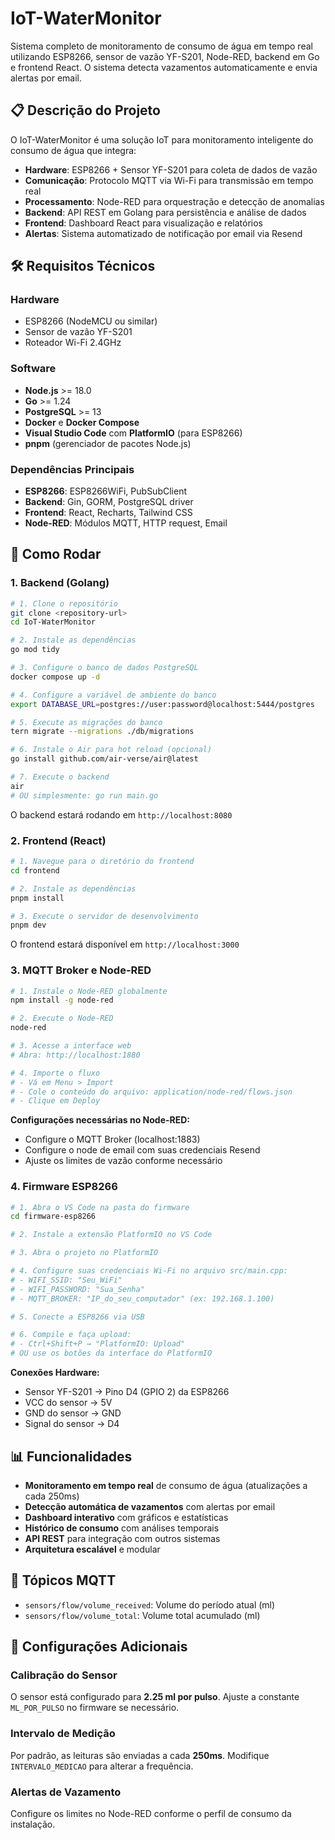 # IoT-WaterMonitor

Sistema completo de monitoramento de consumo de água em tempo real utilizando ESP8266, sensor de vazão YF-S201, Node-RED, backend em Go e frontend React. O sistema detecta vazamentos automaticamente e envia alertas por email.

## 📋 Descrição do Projeto

O IoT-WaterMonitor é uma solução IoT para monitoramento inteligente do consumo de água que integra:

- **Hardware**: ESP8266 + Sensor YF-S201 para coleta de dados de vazão
- **Comunicação**: Protocolo MQTT via Wi-Fi para transmissão em tempo real
- **Processamento**: Node-RED para orquestração e detecção de anomalias
- **Backend**: API REST em Golang para persistência e análise de dados
- **Frontend**: Dashboard React para visualização e relatórios
- **Alertas**: Sistema automatizado de notificação por email via Resend

## 🛠️ Requisitos Técnicos

### Hardware
- ESP8266 (NodeMCU ou similar)
- Sensor de vazão YF-S201
- Roteador Wi-Fi 2.4GHz

### Software
- **Node.js** >= 18.0
- **Go** >= 1.24
- **PostgreSQL** >= 13
- **Docker** e **Docker Compose**
- **Visual Studio Code** com **PlatformIO** (para ESP8266)
- **pnpm** (gerenciador de pacotes Node.js)

### Dependências Principais
- **ESP8266**: ESP8266WiFi, PubSubClient
- **Backend**: Gin, GORM, PostgreSQL driver
- **Frontend**: React, Recharts, Tailwind CSS
- **Node-RED**: Módulos MQTT, HTTP request, Email

## 🚀 Como Rodar

### 1. Backend (Golang)

```bash
# 1. Clone o repositório
git clone <repository-url>
cd IoT-WaterMonitor

# 2. Instale as dependências
go mod tidy

# 3. Configure o banco de dados PostgreSQL
docker compose up -d

# 4. Configure a variável de ambiente do banco
export DATABASE_URL=postgres://user:password@localhost:5444/postgres

# 5. Execute as migrações do banco
tern migrate --migrations ./db/migrations

# 6. Instale o Air para hot reload (opcional)
go install github.com/air-verse/air@latest

# 7. Execute o backend
air
# OU simplesmente: go run main.go
```

O backend estará rodando em `http://localhost:8080`

### 2. Frontend (React)

```bash
# 1. Navegue para o diretório do frontend
cd frontend

# 2. Instale as dependências
pnpm install

# 3. Execute o servidor de desenvolvimento
pnpm dev
```

O frontend estará disponível em `http://localhost:3000`

### 3. MQTT Broker e Node-RED

```bash
# 1. Instale o Node-RED globalmente
npm install -g node-red

# 2. Execute o Node-RED
node-red

# 3. Acesse a interface web
# Abra: http://localhost:1880

# 4. Importe o fluxo
# - Vá em Menu > Import
# - Cole o conteúdo do arquivo: application/node-red/flows.json
# - Clique em Deploy
```

**Configurações necessárias no Node-RED:**
- Configure o MQTT Broker (localhost:1883)
- Configure o node de email com suas credenciais Resend
- Ajuste os limites de vazão conforme necessário

### 4. Firmware ESP8266

```bash
# 1. Abra o VS Code na pasta do firmware
cd firmware-esp8266

# 2. Instale a extensão PlatformIO no VS Code

# 3. Abra o projeto no PlatformIO

# 4. Configure suas credenciais Wi-Fi no arquivo src/main.cpp:
# - WIFI_SSID: "Seu_WiFi"
# - WIFI_PASSWORD: "Sua_Senha"
# - MQTT_BROKER: "IP_do_seu_computador" (ex: 192.168.1.100)

# 5. Conecte a ESP8266 via USB

# 6. Compile e faça upload:
# - Ctrl+Shift+P → "PlatformIO: Upload"
# OU use os botões da interface do PlatformIO
```

**Conexões Hardware:**
- Sensor YF-S201 → Pino D4 (GPIO 2) da ESP8266
- VCC do sensor → 5V
- GND do sensor → GND
- Signal do sensor → D4

## 📊 Funcionalidades

- **Monitoramento em tempo real** de consumo de água (atualizações a cada 250ms)
- **Detecção automática de vazamentos** com alertas por email
- **Dashboard interativo** com gráficos e estatísticas
- **Histórico de consumo** com análises temporais
- **API REST** para integração com outros sistemas
- **Arquitetura escalável** e modular

## 📡 Tópicos MQTT

- `sensors/flow/volume_received`: Volume do período atual (ml)
- `sensors/flow/volume_total`: Volume total acumulado (ml)

## 🔧 Configurações Adicionais

### Calibração do Sensor
O sensor está configurado para **2.25 ml por pulso**. Ajuste a constante `ML_POR_PULSO` no firmware se necessário.

### Intervalo de Medição
Por padrão, as leituras são enviadas a cada **250ms**. Modifique `INTERVALO_MEDICAO` para alterar a frequência.

### Alertas de Vazamento
Configure os limites no Node-RED conforme o perfil de consumo da instalação.
